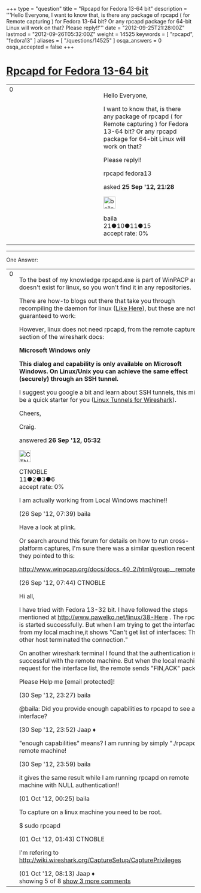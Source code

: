 +++
type = "question"
title = "Rpcapd for Fedora 13-64 bit"
description = '''Hello Everyone, I want to know that, is there any package of rpcapd ( for Remote capturing ) for Fedora 13-64 bit? Or any rpcapd package for 64-bit Linux will work on that? Please reply!!'''
date = "2012-09-25T21:28:00Z"
lastmod = "2012-09-26T05:32:00Z"
weight = 14525
keywords = [ "rpcapd", "fedora13" ]
aliases = [ "/questions/14525" ]
osqa_answers = 0
osqa_accepted = false
+++

<div class="headNormal">

# [Rpcapd for Fedora 13-64 bit](/questions/14525/rpcapd-for-fedora-13-64-bit)

</div>

<div id="main-body">

<div id="askform">

<table id="question-table" style="width:100%;"><colgroup><col style="width: 50%" /><col style="width: 50%" /></colgroup><tbody><tr class="odd"><td style="width: 30px; vertical-align: top"><div class="vote-buttons"><div id="post-14525-score" class="post-score" title="current number of votes">0</div><div id="favorite-count" class="favorite-count"></div></div></td><td><div id="item-right"><div class="question-body"><p>Hello Everyone,</p><p>I want to know that, is there any package of rpcapd ( for Remote capturing ) for Fedora 13-64 bit? Or any rpcapd package for 64-bit Linux will work on that?</p><p>Please reply!!</p></div><div id="question-tags" class="tags-container tags">rpcapd fedora13</div><div id="question-controls" class="post-controls"></div><div class="post-update-info-container"><div class="post-update-info post-update-info-user"><p>asked <strong>25 Sep '12, 21:28</strong></p><img src="https://secure.gravatar.com/avatar/e82780891a1e938f0bf3a529adc858a5?s=32&amp;d=identicon&amp;r=g" class="gravatar" width="32" height="32" alt="baila&#39;s gravatar image" /><p>baila<br />
<span class="score" title="21 reputation points">21</span><span title="10 badges"><span class="badge1">●</span><span class="badgecount">10</span></span><span title="11 badges"><span class="silver">●</span><span class="badgecount">11</span></span><span title="15 badges"><span class="bronze">●</span><span class="badgecount">15</span></span><br />
<span class="accept_rate" title="Rate of the user&#39;s accepted answers">accept rate:</span> <span title="baila has no accepted answers">0%</span></p></div></div><div id="comments-container-14525" class="comments-container"></div><div id="comment-tools-14525" class="comment-tools"></div><div class="clear"></div><div id="comment-14525-form-container" class="comment-form-container"></div><div class="clear"></div></div></td></tr></tbody></table>

------------------------------------------------------------------------

<div class="tabBar">

<span id="sort-top"></span>

<div class="headQuestions">

One Answer:

</div>

</div>

<span id="14542"></span>

<div id="answer-container-14542" class="answer">

<table style="width:100%;"><colgroup><col style="width: 50%" /><col style="width: 50%" /></colgroup><tbody><tr class="odd"><td style="width: 30px; vertical-align: top"><div class="vote-buttons"><div id="post-14542-score" class="post-score" title="current number of votes">0</div></div></td><td><div class="item-right"><div class="answer-body"><p>To the best of my knowledge rpcapd.exe is part of WinPACP and doesn't exist for linux, so you won't find it in any repositories.</p><p>There are how-to blogs out there that take you through recompiling the daemon for linux (<a href="http://www.pawelko.net/linux/17-Rpcapd-For-Linux">Like Here</a>), but these are not guaranteed to work:</p><p>However, linux does not need rpcapd, from the remote capture section of the wireshark docs:</p><p><strong>Microsoft Windows only</strong></p><p><strong>This dialog and capability is only available on Microsoft Windows. On Linux/Unix you can achieve the same effect (securely) through an SSH tunnel.</strong></p><p>I suggest you google a bit and learn about SSH tunnels, this might be a quick starter for you (<a href="http://blog.nielshorn.net/2010/02/using-wireshark-with-remote-capturing/">Linux Tunnels for Wireshark</a>).</p><p>Cheers,</p><p>Craig.</p></div><div class="answer-controls post-controls"></div><div class="post-update-info-container"><div class="post-update-info post-update-info-user"><p>answered <strong>26 Sep '12, 05:32</strong></p><img src="https://secure.gravatar.com/avatar/7f557535084abef24cd30661f9daefad?s=32&amp;d=identicon&amp;r=g" class="gravatar" width="32" height="32" alt="CTNOBLE&#39;s gravatar image" /><p>CTNOBLE<br />
<span class="score" title="11 reputation points">11</span><span title="2 badges"><span class="badge1">●</span><span class="badgecount">2</span></span><span title="3 badges"><span class="silver">●</span><span class="badgecount">3</span></span><span title="6 badges"><span class="bronze">●</span><span class="badgecount">6</span></span><br />
<span class="accept_rate" title="Rate of the user&#39;s accepted answers">accept rate:</span> <span title="CTNOBLE has no accepted answers">0%</span></p></div></div><div id="comments-container-14542" class="comments-container"><span id="14546"></span><div id="comment-14546" class="comment"><div id="post-14546-score" class="comment-score"></div><div class="comment-text"><p>I am actually working from Local Windows machine!!</p></div><div id="comment-14546-info" class="comment-info"><span class="comment-age">(26 Sep '12, 07:39)</span> baila</div></div><span id="14547"></span><div id="comment-14547" class="comment"><div id="post-14547-score" class="comment-score"></div><div class="comment-text"><p>Have a look at plink.</p><p>Or search around this forum for details on how to run cross-platform captures, I'm sure there was a similar question recently, they pointed to this:</p><p><a href="http://www.winpcap.org/docs/docs_40_2/html/group__remote.html">http://www.winpcap.org/docs/docs_40_2/html/group__remote.html</a></p></div><div id="comment-14547-info" class="comment-info"><span class="comment-age">(26 Sep '12, 07:44)</span> CTNOBLE</div></div><span id="14616"></span><div id="comment-14616" class="comment"><div id="post-14616-score" class="comment-score"></div><div class="comment-text"><p>Hi all,</p><p>I have tried with Fedora 13-32 bit. I have followed the steps mentioned at <a href="http://www.pawelko.net/linux/38-Here">http://www.pawelko.net/linux/38-Here</a> . The rpcapd is started successfully. But when I am trying to get the interface list from my local machine,it shows "Can't get list of interfaces: The other host terminated the connection."</p><p>On another wireshark terminal I found that the authentication is successful with the remote machine. But when the local machine request for the interface list, the remote sends "FIN,ACK" packet.</p><p>Please Help me [email protected]!</p></div><div id="comment-14616-info" class="comment-info"><span class="comment-age">(30 Sep '12, 23:27)</span> baila</div></div><span id="14617"></span><div id="comment-14617" class="comment"><div id="post-14617-score" class="comment-score"></div><div class="comment-text"><p>@baila: Did you provide enough capabilities to rpcapd to see any interface?</p></div><div id="comment-14617-info" class="comment-info"><span class="comment-age">(30 Sep '12, 23:52)</span> Jaap ♦</div></div><span id="14618"></span><div id="comment-14618" class="comment"><div id="post-14618-score" class="comment-score"></div><div class="comment-text"><p>"enough capabilities" means? I am running by simply "./rpcapd" on remote machine!</p></div><div id="comment-14618-info" class="comment-info"><span class="comment-age">(30 Sep '12, 23:59)</span> baila</div></div><span id="14619"></span><div id="comment-14619" class="comment not_top_scorer"><div id="post-14619-score" class="comment-score"></div><div class="comment-text"><p>it gives the same result while I am running rpcapd on remote machine with NULL authentication!!</p></div><div id="comment-14619-info" class="comment-info"><span class="comment-age">(01 Oct '12, 00:25)</span> baila</div></div><span id="14620"></span><div id="comment-14620" class="comment not_top_scorer"><div id="post-14620-score" class="comment-score"></div><div class="comment-text"><p>To capture on a linux machine you need to be root.</p><p>$ sudo rpcapd</p></div><div id="comment-14620-info" class="comment-info"><span class="comment-age">(01 Oct '12, 01:43)</span> CTNOBLE</div></div><span id="14629"></span><div id="comment-14629" class="comment not_top_scorer"><div id="post-14629-score" class="comment-score"></div><div class="comment-text"><p>I'm refering to <a href="http://wiki.wireshark.org/CaptureSetup/CapturePrivileges">http://wiki.wireshark.org/CaptureSetup/CapturePrivileges</a></p></div><div id="comment-14629-info" class="comment-info"><span class="comment-age">(01 Oct '12, 08:13)</span> Jaap ♦</div></div></div><div id="comment-tools-14542" class="comment-tools"><span class="comments-showing"> showing 5 of 8 </span> <a href="#" class="show-all-comments-link">show 3 more comments</a></div><div class="clear"></div><div id="comment-14542-form-container" class="comment-form-container"></div><div class="clear"></div></div></td></tr></tbody></table>

</div>

<div class="paginator-container-left">

</div>

</div>

</div>

